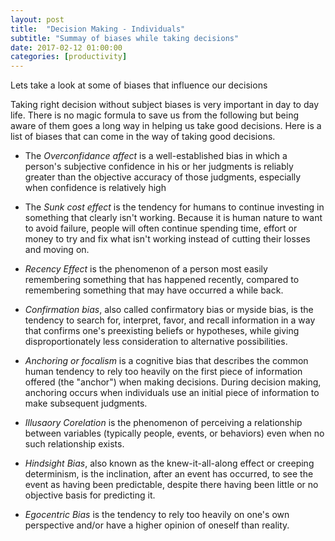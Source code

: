 ```yaml
---
layout: post
title:  "Decision Making - Individuals"
subtitle: "Summay of biases while taking decisions"
date: 2017-02-12 01:00:00
categories: [productivity]
---
```


Lets take a look at some of biases that influence our decisions

Taking right decision without subject biases is very important in day to day life. There is no magic formula to save us from the following but being aware of them goes a long way in helping us take good decisions. Here is a list of biases that can come in the way of taking good decisions.

- The *Overconfidance affect* is a well-established bias in which a person's subjective confidence in his or her judgments is reliably greater than the objective accuracy of those judgments, especially when confidence is relatively high

- The *Sunk cost effect* is the tendency for humans to continue investing in something that clearly isn't working. Because it is human nature to want to avoid failure, people will often continue spending time, effort or money to try and fix what isn't working instead of cutting their losses and moving on.

- *Recency Effect* is the phenomenon of a person most easily remembering something that has happened recently, compared to remembering something that may have occurred a while back.

- *Confirmation bias*, also called confirmatory bias or myside bias, is the tendency to search for, interpret, favor, and recall information in a way that confirms one's preexisting beliefs or hypotheses, while giving disproportionately less consideration to alternative possibilities.

- *Anchoring or focalism* is a cognitive bias that describes the common human tendency to rely too heavily on the first piece of information offered (the "anchor") when making decisions. During decision making, anchoring occurs when individuals use an initial piece of information to make subsequent judgments.

- *Illusaory Corelation* is the phenomenon of perceiving a relationship between variables (typically people, events, or behaviors) even when no such relationship exists.

- *Hindsight Bias*, also known as the knew-it-all-along effect or creeping determinism, is the inclination, after an event has occurred, to see the event as having been predictable, despite there having been little or no objective basis for predicting it.

- *Egocentric Bias* is the tendency to rely too heavily on one's own perspective and/or have a higher opinion of oneself than reality.